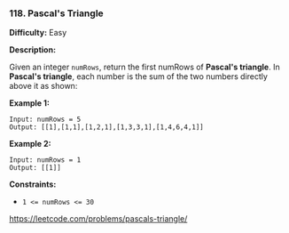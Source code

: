 ### 118. Pascal's Triangle

**Difficulty:** Easy

**Description:**

Given an integer `numRows`, return the first numRows of **Pascal's triangle**.
In **Pascal's triangle**, each number is the sum of the two numbers directly above it as shown:

**Example 1:**

    Input: numRows = 5
    Output: [[1],[1,1],[1,2,1],[1,3,3,1],[1,4,6,4,1]]

**Example 2:**

    Input: numRows = 1
    Output: [[1]]

**Constraints:**
- `1 <= numRows <= 30`

https://leetcode.com/problems/pascals-triangle/
